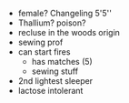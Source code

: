 - female? Changeling 5'5''
- Thallium? poison?
- recluse in the woods origin
- sewing prof
- can start fires
	- has matches (5)
	- sewing stuff
- 2nd lightest sleeper
- lactose intolerant